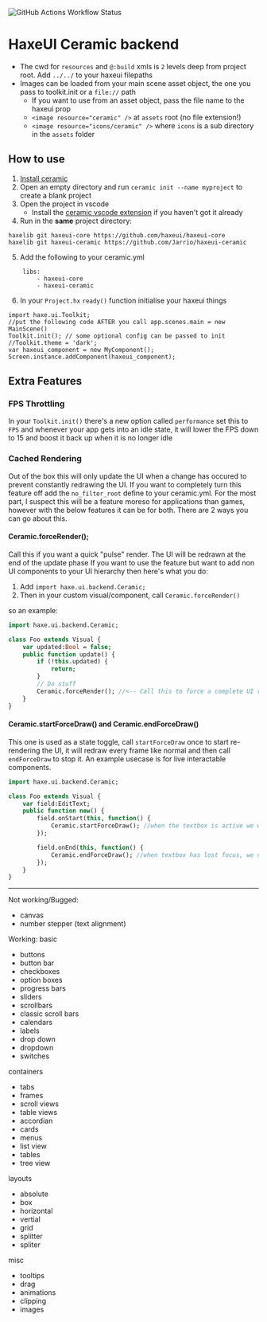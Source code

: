 ![GitHub Actions Workflow Status](https://img.shields.io/github/actions/workflow/status/Jarrio/haxeui-ceramic/test.yml)
# HaxeUI Ceramic backend
- The cwd for `resources` and `@:build` xmls is `2` levels deep from project root. Add `../../` to your haxeui filepaths 
- Images can be loaded from your main scene asset object, the one you pass to toolkit.init or a `file://` path
	- If you want to use from an asset object, pass the file name to the haxeui prop
	- `<image resource="ceramic" />` at `assets` root (no file extension!)
	- `<image resource="icons/ceramic" />` where `icons` is a sub directory in the `assets` folder

## How to use
1) [Install ceramic](https://ceramic-engine.com/guides/install-ceramic/#install-ceramic)
2) Open an empty directory and run `ceramic init --name myproject` to create a blank project
3) Open the project in vscode
    - Install the [ceramic vscode extension](https://marketplace.visualstudio.com/items?itemName=jeremyfa.ceramic) if you haven't got it already
5) Run in the **same** project directory: 
```
haxelib git haxeui-core https://github.com/haxeui/haxeui-core
haxelib git haxeui-ceramic https://github.com/Jarrio/haxeui-ceramic
```
5) Add the following to your ceramic.yml
```
    libs:
        - haxeui-core
        - haxeui-ceramic
```
6) In your `Project.hx` `ready()` function initialise your haxeui things
```
import haxe.ui.Toolkit;
//put the following code AFTER you call app.scenes.main = new MainScene()
Toolkit.init(); // some optional config can be passed to init
//Toolkit.theme = 'dark';
var haxeui_component = new MyComponent();
Screen.instance.addComponent(haxeui_component);
```

## Extra Features
### FPS Throttling
In your `Toolkit.init()` there's a new option called `performance` set this to `FPS` and whenever your app gets into an idle state, it will lower the FPS down to 15 and boost it back up when it is no longer idle
### Cached Rendering
Out of the box this will only update the UI when a change has occured to prevent constantly redrawing the UI. If you want to completely turn this feature off add the `no_filter_root` define to your ceramic.yml. For the most part, I suspect this will be a feature moreso for applications than games, however with the below features it can be for both.
There are 2 ways you can go about this. 
#### Ceramic.forceRender();
Call this if you want a quick "pulse" render. The UI will be redrawn at the end of the update phase
If you want to use the feature but want to add non UI components to your UI hierarchy then here's what you do:
1) Add `import haxe.ui.backend.Ceramic;`
2) Then in your custom visual/component, call `Ceramic.forceRender()`

so an example:

```hx
import haxe.ui.backend.Ceramic;

class Foo extends Visual {
	var updated:Bool = false;
	public function update() {
		if (!this.updated) {
			return;
		}
		// Do stuff
		Ceramic.forceRender(); //<-- Call this to force a complete UI re-render
	}
}
```
#### Ceramic.startForceDraw() and Ceramic.endForceDraw() 
This one is used as a state toggle, call `startForceDraw` once to start re-rendering the UI, it will redraw every frame like normal and then call `endForceDraw` to stop it. An example usecase is for live interactable components. 
```hx
import haxe.ui.backend.Ceramic;

class Foo extends Visual {
	var field:EditText;
	public function new() {
		field.onStart(this, function() {
			Ceramic.startForceDraw(); //when the textbox is active we want to update the cache frequently
		});

		field.onEnd(this, function() {
			Ceramic.endForceDraw(); //when textbox has lost focus, we no longer need to be constantly redrawing the UI
		});
	}
}
```
----
Not working/Bugged:

- canvas
- number stepper (text alignment)

Working:
basic 
- buttons
- button bar
- checkboxes
- option boxes
- progress bars
- sliders
- scrollbars
- classic scroll bars
- calendars
- labels
- drop down 
- dropdown
- switches

containers
- tabs
- frames
- scroll views
- table views
- accordian
- cards
- menus
- list view
- tables
- tree view

layouts
- absolute
- box
- horizontal
- vertial
- grid
- splitter
- spliter

misc
- tooltips
- drag
- animations
- clipping
- images


